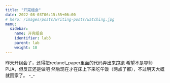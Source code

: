 ```yaml
---
title: "开完组会"
date: 2022-08-03T06:15:55+06:00
# hero: /images/posts/writing-posts/watching.jpg
menu:
  sidebar:
    name: 开完组会
    identifier: lab3
    parent: lab
    weight: 10
---
```

昨天开组会了，还得把redunet_paper里面的代码弄出来跑跑
希望不是导师PUA，但反正还是做吧
然后现在才在床上下来吃午饭（两点了都），不过明天大概就回家了。
-_-